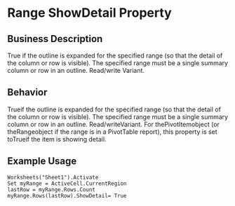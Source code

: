# Range ShowDetail Property

## Business Description
True if the outline is expanded for the specified range (so that the detail of the column or row is visible). The specified range must be a single summary column or row in an outline. Read/write Variant.

## Behavior
Trueif the outline is expanded for the specified range (so that the detail of the column or row is visible). The specified range must be a single summary column or row in an outline. Read/writeVariant. For thePivotItemobject (or theRangeobject if the range is in a PivotTable report), this property is set toTrueif the item is showing detail.

## Example Usage
```vba
Worksheets("Sheet1").Activate 
Set myRange = ActiveCell.CurrentRegion 
lastRow = myRange.Rows.Count 
myRange.Rows(lastRow).ShowDetail= True
```
